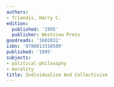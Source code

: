 ```yaml
---
authors:
- Triandis, Harry C.
edition:
  published: '1995'
  publisher: Westview Press
goodreads: '1602832'
isbn: '9780813318509'
published: '1995'
subjects:
- political-philosophy
- morality
title: Individualism And Collectivism
---
```


